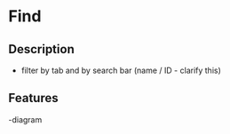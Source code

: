 # Find

## Description

- filter by tab and by search bar (name / ID - clarify this)

## Features

-diagram
